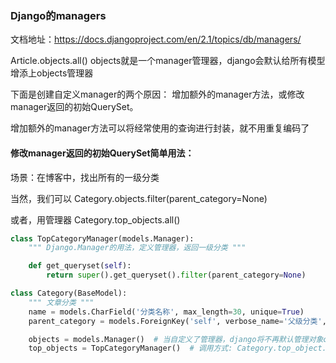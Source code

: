 ﻿### Django的managers

文档地址：https://docs.djangoproject.com/en/2.1/topics/db/managers/



Article.objects.all()    objects就是一个manager管理器，django会默认给所有模型增添上objects管理器

下面是创建自定义manager的两个原因： 增加额外的manager方法，或修改manager返回的初始QuerySet。

增加额外的manager方法可以将经常使用的查询进行封装，就不用重复编码了



#### 修改manager返回的初始QuerySet简单用法：

场景：在博客中，找出所有的一级分类

当然，我们可以 Category.objects.filter(parent_category=None)

或者，用管理器 Category.top_objects.all()



```python
class TopCategoryManager(models.Manager):
    """ Django.Manager的用法，定义管理器，返回一级分类 """

    def get_queryset(self):
        return super().get_queryset().filter(parent_category=None)

class Category(BaseModel):
    """ 文章分类 """
    name = models.CharField('分类名称', max_length=30, unique=True)
    parent_category = models.ForeignKey('self', verbose_name='父级分类', blank=True, null=True, on_delete=models.CASCADE)

    objects = models.Manager()  # 当自定义了管理器，django将不再默认管理对象objects了, 需要手动指定
    top_objects = TopCategoryManager()  # 调用方式: Category.top_object.all()
```

